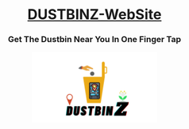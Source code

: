 <h1 align="center"> <ins>DUSTBINZ-WebSite</ins> </h1>
<h3 align="center">Get The Dustbin Near You In One Finger Tap</h3>
<p align="center">
  <a>
    <img src="./assets/img/logo1.png" width="50%" height="50%"/>
  </a>
</p>
